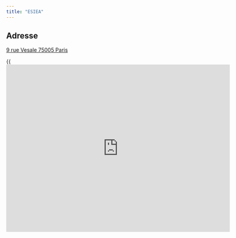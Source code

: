 ```yaml
---
title: "ESIEA"
---
```


## Adresse

[9 rue Vesale 75005 Paris](https://goo.gl/maps/Ha8PAMhJJfN9xq6s5)


{{<iframe src="https://www.google.com/maps/embed?pb=!1m14!1m8!1m3!1d21005.476591759867!2d2.343351!3d48.845155!3m2!1i1024!2i768!4f13.1!3m3!1m2!1s0x47e671ed0d746919%3A0x53f0a99e518ea0c0!2s9%20Rue%20Vesale%2C%2075005%20Paris%2C%20France!5e0!3m2!1sfr!2sus!4v1671752447503!5m2!1sfr!2sus" width="600" height="450" style="border:0;" allowfullscreen="" loading="lazy" referrerpolicy="no-referrer-when-downgrade">}}

## Metro

* Les Gobelins

## Bus

* lignes 27 - 47 - 83 - 91